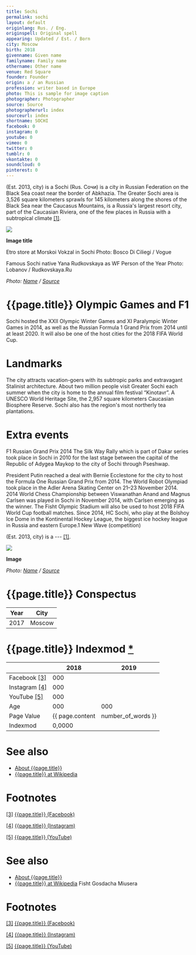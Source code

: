 ```yaml
---
title: Sochi
permalink: sochi
layout: default
originlang: Rus. / Eng.
originspell: Original spell
appearing: Updated / Est. / Born
city: Moscow
birth: 2018
givenname: Given name
familyname: Family name
othername: Other name
venue: Red Square
founder: Founder
origin: a / an Russian
profession: writer based in Europe
photo: This is sample for image caption
photographer: Photographer
source: Source
photographerurl: index
sourceurl: index
shortname: SOCHI
facebook: 0
instagram: 0
youtube: 0
vimeo: 0
twitter: 0
tumblr: 0
vkontakte: 0
soundcloud: 0
pinterest: 0
---
```


(Est. 2013, city) is a Sochi (Rus. Сочи) is a city in Russian Federation on the Black Sea coast near the border of Abkhazia. The Greater Sochi area is 3,526 square kilometers sprawls for 145 kilometers along the shores of the Black Sea near the Caucasus Mountains, is a Russia's largest resort city, part of the Caucasian Riviera, one of the few places in Russia with a subtropical climate <span id="a1">[\[1\]](#f1)</span>.

![](/encyclopedia/images/image-name.jpg)

**Image title**

Etro store at Morskoi Vokzal in Sochi
Photo: Bosco Di Ciliegi / Vogue

Famous Sochi native Yana Rudkovskaya as WF Person of the Year
Photo: Lobanov / Rudkovskaya.Ru

*Photo: [Name](index) / [Source](index)*

# {{page.title}} Olympic Games and F1

Sochi hosted the XXII Olympic Winter Games and XI Paralympic Winter Games in 2014, as well as the Russian Formula 1 Grand Prix from 2014 until at least 2020. It will also be one of the host cities for the 2018 FIFA World Cup.

# Landmarks

The city attracts vacation-goers with its subtropic parks and extravagant Stalinist architecture. About two million people visit Greater Sochi each summer when the city is home to the annual film festival “Kinotavr”. A UNESCO World Heritage Site, the 2,957 square kilometers Caucasian Biosphere Reserve. Sochi also has the region's most northerly tea plantations.

# Extra events

F1 Russian Grand Prix 2014 The Silk Way Rally which is part of Dakar series took place in Sochi in 2010 for the last stage between the capital of the Republic of Adygea Maykop to the city of Sochi through Pseshwap.

President Putin reached a deal with Bernie Ecclestone for the city to host the Formula One Russian Grand Prix from 2014.
The World Robot Olympiad took place in the Adler Arena Skating Center on 21–23 November 2014.
2014 World Chess Championship between Viswanathan Anand and Magnus Carlsen was played in Sochi in November 2014, with Carlsen emerging as the winner.
The Fisht Olympic Stadium will also be used to host 2018 FIFA World Cup football matches.
Since 2014, HC Sochi, who play at the Bolshoy Ice Dome in the Kontinental Hockey League, the biggest ice hockey league in Russia and eastern Europe.1
New Wave (competition)

(Est. 2013, city) is a --- <span id="a1">[\[1\]](#f1)</span>.

![](/encyclopedia/images/{{page.permalink}}.jpg)

**Image**

*Photo: [Name](index) / [Source](index)*

# {{page.title}} Conspectus

|Year|City|
|-|-|
|2017|Moscow|

# {{page.title}} Indexmod [*](indexmod)

||2018|2019|
|-|-|-|
|Facebook <span id="a3">[\[3\]](#f3)</span>|000||
|Instagram <span id="a4">[\[4\]](#f4)</span>|000||
|YouTube <span id="a5">[\[5\]](#f5)</span>|000||
|Age|000|000|
|Page Value|{{ page.content | number_of_words }}||
|Indexmod|0,0000||

# See also

+ [About {{page.title}}](index)
+ [{{page.title}} at Wikipedia](index)

# Footnotes

[[3]](#a3) <span id="f3"></span> [{{page.title}} (Facebook)](index)

[[4]](#a4) <span id="f4"></span> [{{page.title}} (Instagram)](index)

[[5]](#a5) <span id="f5"></span> [{{page.title}} (YouTube)](index)



# See also

+ [About {{page.title}}](index)
+ [{{page.title}} at Wikipedia](index)
Fisht
Gosdacha Miusera

# Footnotes

[[3]](#a3) <span id="f3"></span> [{{page.title}} (Facebook)](index)

[[4]](#a4) <span id="f4"></span> [{{page.title}} (Instagram)](index)

[[5]](#a5) <span id="f5"></span> [{{page.title}} (YouTube)](index)
